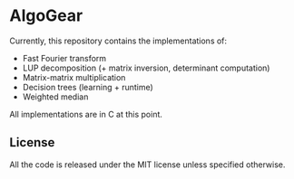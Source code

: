 # AlgoGear

Currently, this repository contains the implementations of:

* Fast Fourier transform
* LUP decomposition (+ matrix inversion, determinant computation)
* Matrix-matrix multiplication
* Decision trees (learning + runtime)
* Weighted median

All implementations are in C at this point.

## License

All the code is released under the MIT license unless specified otherwise.
